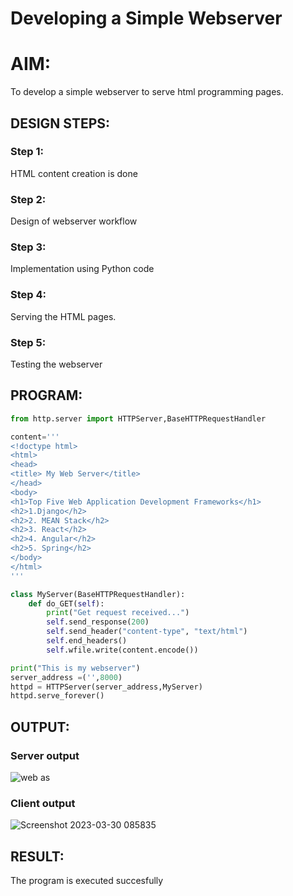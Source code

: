 # Developing a Simple Webserver

# AIM:

To develop a simple webserver to serve html programming pages.

## DESIGN STEPS:

### Step 1:

HTML content creation is done

### Step 2:

Design of webserver workflow

### Step 3:

Implementation using Python code

### Step 4:

Serving the HTML pages.

### Step 5:

Testing the webserver

## PROGRAM:
```py
from http.server import HTTPServer,BaseHTTPRequestHandler

content='''
<!doctype html>
<html>
<head>
<title> My Web Server</title>
</head>
<body>
<h1>Top Five Web Application Development Frameworks</h1>
<h2>1.Django</h2>
<h2>2. MEAN Stack</h2>
<h2>3. React</h2>
<h2>4. Angular</h2>
<h2>5. Spring</h2>
</body>
</html>
'''

class MyServer(BaseHTTPRequestHandler):
    def do_GET(self):
        print("Get request received...")
        self.send_response(200) 
        self.send_header("content-type", "text/html")       
        self.end_headers()
        self.wfile.write(content.encode())

print("This is my webserver") 
server_address =('',8000)
httpd = HTTPServer(server_address,MyServer)
httpd.serve_forever()
```
## OUTPUT:
### Server output
![web as](https://user-images.githubusercontent.com/120539398/228721455-9322b66a-469c-42ec-88a2-0e693fd3ba8c.png)
### Client output
![Screenshot 2023-03-30 085835](https://user-images.githubusercontent.com/120539398/228721624-f1eae85b-f213-4d05-82b3-e6da3dca6da2.png)
###

## RESULT:
The program is executed succesfully
